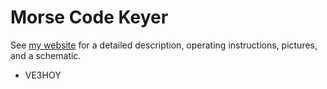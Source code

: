 # Morse Code Keyer

See [my website](https://hoytech.com/articles/morse-code-keyer) for a detailed description, operating instructions, pictures, and a schematic.

- VE3HOY
